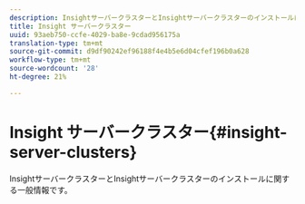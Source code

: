 ```yaml
---
description: InsightサーバークラスターとInsightサーバークラスターのインストールに関する一般情報です。
title: Insight サーバークラスター
uuid: 93aeb750-ccfe-4029-ba8e-9cdad956175a
translation-type: tm+mt
source-git-commit: d9df90242ef96188f4e4b5e6d04cfef196b0a628
workflow-type: tm+mt
source-wordcount: '28'
ht-degree: 21%

---
```



# Insight サーバークラスター{#insight-server-clusters}

InsightサーバークラスターとInsightサーバークラスターのインストールに関する一般情報です。

